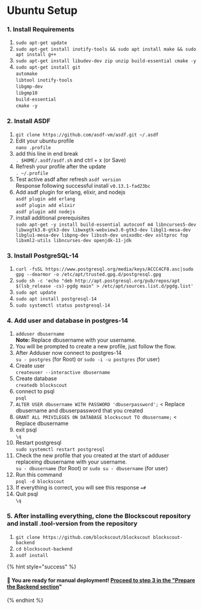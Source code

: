 # Ubuntu Setup

### 1. Install Requirements

1. `sudo apt-get update`
2. `sudo apt-get install inotify-tools && sudo apt install make && sudo apt install g++`
3. `sudo apt-get install libudev-dev zip unzip build-essential cmake -y`
4. `sudo apt-get install git`\
   `automake`\
   `libtool inotify-tools`\
   `libgmp-dev`\
   `libgmp10`\
   `build-essential`\
   `cmake -y`

### 2. Install ASDF

1. `git clone https://github.com/asdf-vm/asdf.git ~/.asdf`
2. Edit your ubuntu profile\
   `nano .profile`
3. add this line in end break\
   `. $HOME/.asdf/asdf.sh` and ctrl + x (or Save)
4. Refresh your profile after the update\
   `. ~/.profile`
5. Test active asdf after refresh `asdf version` \
   Response following successful install `v0.13.1-fad23bc`
6. Add asdf plugin for erlang, elixir, and nodejs\
   `asdf plugin add erlang` \
   `asdf plugin add elixir` \
   `asdf plugin add nodejs`
7. install additional prerequisites\
   `sudo apt-get -y install build-essential autoconf m4 libncurses5-dev libwxgtk3.0-gtk3-dev libwxgtk-webview3.0-gtk3-dev libgl1-mesa-dev libglu1-mesa-dev libpng-dev libssh-dev unixodbc-dev xsltproc fop libxml2-utils libncurses-dev openjdk-11-jdk`

### 3. Install PostgreSQL-14

1. `curl -fsSL https://www.postgresql.org/media/keys/ACCC4CF8.asc|sudo gpg --dearmor -o /etc/apt/trusted.gpg.d/postgresql.gpg`
2. `sudo sh -c 'echo "deb http://apt.postgresql.org/pub/repos/apt $(lsb_release -cs)-pgdg main" > /etc/apt/sources.list.d/pgdg.list'`
3. `sudo apt update`
4. `sudo apt install postgresql-14`
5. `sudo systemctl status postgresql-14`

### 4. Add user and database in postgres-14

1. `adduser dbusername`\
   **Note:** Replace dbusername with your username.
2. You will be prompted to create a new profile, just follow the flow.
3. After Adduser now connect to postgres-14\
   `su - postgres` (for Root) or `sudo -i -u postgres` (for user)
4. Create user\
   `createuser --interactive dbusername`
5. Create database\
   `createdb blockscout`
6. connect to psql\
   `psql`
7. `ALTER USER dbusername WITH PASSWORD 'dbuserpassword';` < Replace dbusername and dbuserpassword that you created
8. `GRANT ALL PRIVILEGES ON DATABASE blockscout TO dbusername;` < Replace dbusername
9. exit psql\
   `\q`
10. Restart postgresql\
    `sudo systemctl restart postgresql`
11. Check the new profile that you created at the start of adduser replaceing dbusername with your username.\
    `su - dbusername` (for Root) or `sudo su - dbusername` (for user)
12. Run this command\
    `psql -d blockscout`
13. If everything is correct, you will see this response `=#`
14. Quit psql\
    `\q`

### 5. After installing everything, clone the Blockscout repository and install .tool-version from the repository

1. `git clone https://github.com/blockscout/blockscout blockscout-backend`
2. `cd blockscout-backend`
3. `asdf install`

{% hint style="success" %}
#### 🎉 You are ready for manual deployment! [Proceed to step 3 in the "Prepare the Backend section](./#1.-prepare-the-backend)"
{% endhint %}
